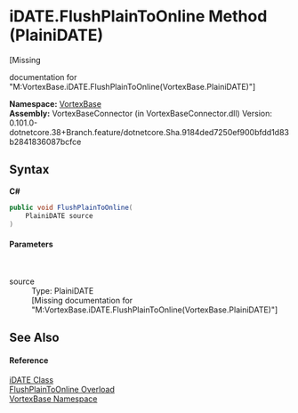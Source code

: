 # iDATE.FlushPlainToOnline Method (PlainiDATE)
 

\[Missing <summary> documentation for "M:VortexBase.iDATE.FlushPlainToOnline(VortexBase.PlainiDATE)"\]

**Namespace:**&nbsp;<a href="N_VortexBase.md">VortexBase</a><br />**Assembly:**&nbsp;VortexBaseConnector (in VortexBaseConnector.dll) Version: 0.101.0-dotnetcore.38+Branch.feature/dotnetcore.Sha.9184ded7250ef900bfdd1d83b2841836087bcfce

## Syntax

**C#**<br />
``` C#
public void FlushPlainToOnline(
	PlainiDATE source
)
```


#### Parameters
&nbsp;<dl><dt>source</dt><dd>Type: PlainiDATE<br />\[Missing <param name="source"/> documentation for "M:VortexBase.iDATE.FlushPlainToOnline(VortexBase.PlainiDATE)"\]</dd></dl>

## See Also


#### Reference
<a href="T_VortexBase_iDATE.md">iDATE Class</a><br /><a href="Overload_VortexBase_iDATE_FlushPlainToOnline.md">FlushPlainToOnline Overload</a><br /><a href="N_VortexBase.md">VortexBase Namespace</a><br />